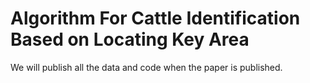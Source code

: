 # Algorithm For Cattle Identification Based on Locating Key Area

We will publish all the data and code when the paper is published.
